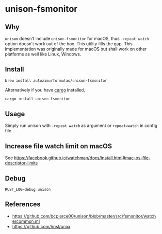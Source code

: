 # unison-fsmonitor

## Why
`unison` doesn't include `unison-fsmonitor` for macOS, thus `-repeat watch` option doesn't work out of the box. This utility fills the gap. This implementation was originally made for macOS but shall work on other platforms as well like Linux, Windows.

## Install
```sh
brew install autozimu/formulas/unison-fsmonitor
```
Alternatively if you have [cargo](https://github.com/rust-lang/cargo) installed,
```sh
cargo install unison-fsmonitor
```

## Usage
Simply run unison with `-repeat watch` as argument or `repeat=watch` in config file.

## Increase file watch limit on macOS
See <https://facebook.github.io/watchman/docs/install.html#mac-os-file-descriptor-limits>

## Debug
```
RUST_LOG=debug unison
```

## References
- <https://github.com/bcpierce00/unison/blob/master/src/fsmonitor/watchercommon.ml>
- <https://github.com/hnsl/unox>
